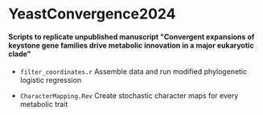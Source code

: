 # YeastConvergence2024

#### Scripts to replicate unpublished manuscript "Convergent expansions of keystone gene families drive metabolic innovation in a major eukaryotic clade"

- `filter_coordinates.r` Assemble data and run modified phylogenetic logistic regression 

- `CharacterMapping.Rev` Create stochastic character maps for every metabolic trait

